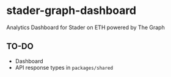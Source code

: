 # stader-graph-dashboard

Analytics Dashboard for Stader on ETH powered by The Graph

## TO-DO

- Dashboard
- API response types in `packages/shared`
